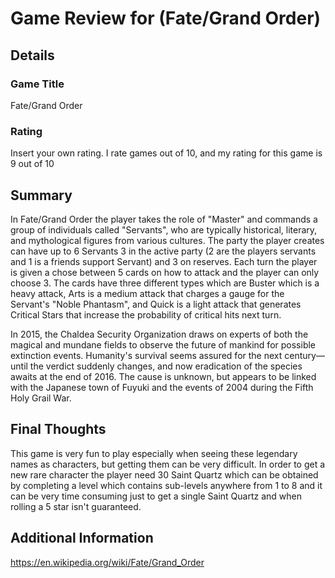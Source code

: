 # Game Review for (Fate/Grand Order)

## Details

### Game Title

Fate/Grand Order

### Rating

Insert your own rating.
I rate games out of 10, and my rating for this game is 9 out of 10 

## Summary

In Fate/Grand Order the player takes the role of "Master" and commands a 
group of individuals called "Servants", who are typically historical, literary, 
and mythological figures from various cultures. The party the player creates can have up to 6 Servants
3 in the active party (2 are the players servants and 1 is a friends support Servant) and 3 on reserves.
Each turn the player is given a chose between 5 cards on how to attack and the player can only choose 3. 
The cards have three different types which are Buster which is a heavy attack, Arts is a medium attack that
charges a gauge for the Servant's "Noble Phantasm", and Quick is a light attack that generates Critical Stars 
that increase the probability of critical hits next turn. 

In 2015, the Chaldea Security Organization draws on experts of both the magical and mundane fields to observe 
the future of mankind for possible extinction events. Humanity's survival seems assured for the next century—until 
the verdict suddenly changes, and now eradication of the species awaits at the end of 2016. The cause is unknown, but 
appears to be linked with the Japanese town of Fuyuki and the events of 2004 during the Fifth Holy Grail War.

## Final Thoughts

This game is very fun to play especially when seeing these legendary names as characters, but getting them can be very difficult.
In order to get a new rare character the player need 30 Saint Quartz which can be obtained by completing a level which contains sub-levels anywhere
from 1 to 8 and it can be very time consuming just to get a single Saint Quartz and when rolling a 5 star isn't guaranteed.

## Additional Information

https://en.wikipedia.org/wiki/Fate/Grand_Order
